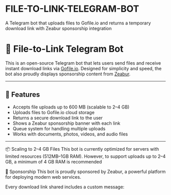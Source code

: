 # FILE-TO-LINK-TELEGRAM-BOT
A Telegram bot that uploads files to Gofile.io and returns a temporary download link with Zeabur sponsorship integration



# 📁 File-to-Link Telegram Bot

This is an open-source Telegram bot that lets users send files and receive instant download links via [Gofile.io](https://gofile.io). Designed for simplicity and speed, the bot also proudly displays sponsorship content from [Zeabur](https://zeabur.com).

---

## 🚀 Features

- Accepts file uploads up to 600 MB (scalable to 2–4 GB)
- Uploads files to Gofile.io cloud storage
- Returns a secure download link to the user
- Shows a Zeabur sponsorship banner with each link
- Queue system for handling multiple uploads
- Works with documents, photos, videos, and audio files

---

📦 Scaling to 2–4 GB Files
This bot is currently optimized for servers with limited resources (512MB–1GB RAM). However, to support uploads up to 2–4 GB, a minimum of 4 GB RAM is recommended



🤝 Sponsorship
This bot is proudly sponsored by Zeabur, a powerful platform for deploying modern web services.

Every download link shared includes a custom message:




